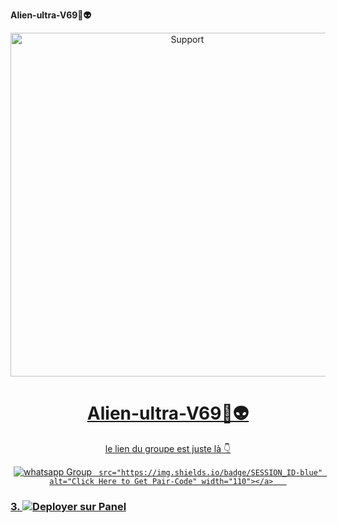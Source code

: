**Alien-ultra-V69🦠👽**

</p>
<p align="center">
  <a href="https://chat.whatsapp.com/Ej9x9ouh2CF4j6Vb5TfN1m">
    <img alt=Support height="550" src="https://telegra.ph/file/26aae87c1132897112fc0.jpg"
    <p align="center">
  <a href="#"><img src="http://readme-typing-svg.herokuapp.com?color=ff00ab&center=true&vCenter=true&multiline=false&lines=Alien+ultra+v69+développer+par +匚卄卂ᗪ尺ㄖ ." alt="">
</p>
<h1 align="center"> Alien-ultra-V69🦠👽</h1>
</h1>
<p align="center">  le lien du groupe est juste là 👇
<p align="center"> 
 <a href="https://chat.whatsapp.com/Ej9x9ouh2CF4j6Vb5TfN1m" target="_blank">
    <img alt="whatsapp Group" src="https://img.shields.io/badge/ Whatsapp Support Group -25D366?style=for-the-badge&logo=whatsapp&logoColor=white" />
 
<a href=https://chadro-session-1.onrender.com>
  <img 

     
     src="https://img.shields.io/badge/SESSION_ID-blue" alt="Click Here to Get Pair-Code" width="110"></a>   








### 3. <a href='https://panel.solarhosting.cc' target="_blank"><img alt='Deployer sur Panel' src='https://img.shields.io/badge/-DEPLOYER SUR PANEL-pink?style=for-the-badge&logo=solar&logoColor=white'/></a>



